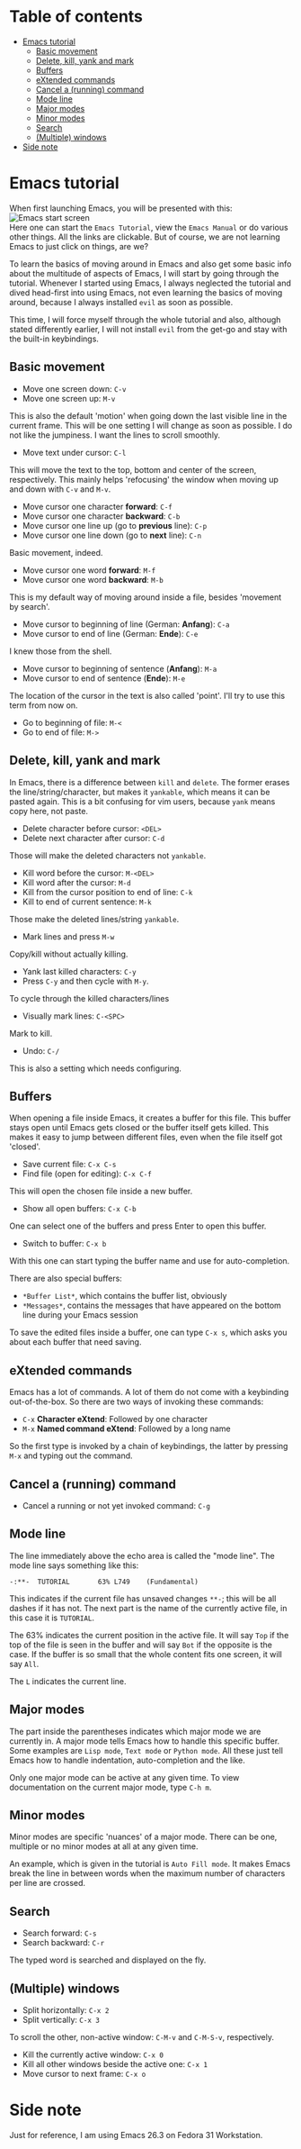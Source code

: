 Table of contents
=================

-   [Emacs tutorial](#emacs-tutorial)
    -   [Basic movement](#basic-movement)
    -   [Delete, kill, yank and mark](#delete-kill-yank-and-mark)
    -   [Buffers](#buffers)
    -   [eXtended commands](#extended-commands)
    -   [Cancel a (running) command](#cancel-a-running-command)
    -   [Mode line](#mode-line)
    -   [Major modes](#major-modes)
    -   [Minor modes](#minor-modes)
    -   [Search](#search)
    -   [(Multiple) windows](#multiple-windows)
-   [Side note](#side-note)

Emacs tutorial
==============

When first launching Emacs, you will be presented with this:\
![Emacs start screen](images/emacs-start-screen.png)\
Here one can start the `Emacs Tutorial`, view the `Emacs Manual` or do
various other things. All the links are clickable. But of course, we are
not learning Emacs to just click on things, are we?

To learn the basics of moving around in Emacs and also get some basic
info about the multitude of aspects of Emacs, I will start by going
through the tutorial. Whenever I started using Emacs, I always neglected
the tutorial and dived head-first into using Emacs, not even learning
the basics of moving around, because I always installed `evil` as soon
as possible.

This time, I will force myself through the whole tutorial and also,
although stated differently earlier, I will not install `evil` from the
get-go and stay with the built-in keybindings.

Basic movement
--------------

-   Move one screen down: `C-v`
-   Move one screen up: `M-v`

This is also the default \'motion\' when going down the last visible
line in the current frame. This will be one setting I will change as
soon as possible. I do not like the jumpiness. I want the lines to
scroll smoothly.

-   Move text under cursor: `C-l`

This will move the text to the top, bottom and center of the screen,
respectively. This mainly helps \'refocusing\' the window when moving up
and down with `C-v` and `M-v`.

-   Move cursor one character **forward**: `C-f`
-   Move cursor one character **backward**: `C-b`
-   Move cursor one line up (go to **previous** line): `C-p`
-   Move cursor one line down (go to **next** line): `C-n`

Basic movement, indeed.

-   Move cursor one word **forward**: `M-f`
-   Move cursor one word **backward**: `M-b`

This is my default way of moving around inside a file, besides
\'movement by search\'.

-   Move cursor to beginning of line (German: **Anfang**): `C-a`
-   Move cursor to end of line (German: **Ende**): `C-e`

I knew those from the shell.

-   Move cursor to beginning of sentence (**Anfang**): `M-a`
-   Move cursor to end of sentence (**Ende**): `M-e`

The location of the cursor in the text is also called \'point\'. I\'ll
try to use this term from now on.

-   Go to beginning of file: `M-<`
-   Go to end of file: `M->`

Delete, kill, yank and mark
---------------------------

In Emacs, there is a difference between `kill` and `delete`. The former
erases the line/string/character, but makes it `yankable`, which means
it can be pasted again. This is a bit confusing for vim users, because
`yank` means copy here, not paste.

-   Delete character before cursor: `<DEL>`
-   Delete next character after cursor: `C-d`

Those will make the deleted characters not `yankable`.

-   Kill word before the cursor: `M-<DEL>`
-   Kill word after the cursor: `M-d`
-   Kill from the cursor position to end of line: `C-k`
-   Kill to end of current sentence: `M-k`

Those make the deleted lines/string `yankable`.

-   Mark lines and press `M-w`

Copy/kill without actually killing.

-   Yank last killed characters: `C-y`
-   Press `C-y` and then cycle with `M-y`.

To cycle through the killed characters/lines

-   Visually mark lines: `C-<SPC>`

Mark to kill.

-   Undo: `C-/`

This is also a setting which needs configuring.

Buffers
-------

When opening a file inside Emacs, it creates a buffer for this file.
This buffer stays open until Emacs gets closed or the buffer itself gets
killed. This makes it easy to jump between different files, even when
the file itself got \'closed\'.

-   Save current file: `C-x C-s`
-   Find file (open for editing): `C-x C-f`

This will open the chosen file inside a new buffer.

-   Show all open buffers: `C-x C-b`

One can select one of the buffers and press Enter to open this buffer.

-   Switch to buffer: `C-x b`

With this one can start typing the buffer name and use <TAB> for
auto-completion.

There are also special buffers:

-   `*Buffer List*`, which contains the buffer list, obviously
-   `*Messages*`, contains the messages that have appeared on the bottom
    line during your Emacs session

To save the edited files inside a buffer, one can type `C-x s`, which
asks you about each buffer that need saving.

eXtended commands
-----------------

Emacs has a lot of commands. A lot of them do not come with a keybinding
out-of-the-box. So there are two ways of invoking these commands:

-   `C-x` **Character eXtend**: Followed by one character
-   `M-x` **Named command eXtend**: Followed by a long name

So the first type is invoked by a chain of keybindings, the latter by
pressing `M-x` and typing out the command.

Cancel a (running) command
--------------------------

-   Cancel a running or not yet invoked command: `C-g`

Mode line
---------

The line immediately above the echo area is called the \"mode line\".
The mode line says something like this:

`-:**-  TUTORIAL       63% L749    (Fundamental)`

This indicates if the current file has unsaved changes `**-`; this will
be all dashes if it has not. The next part is the name of the currently
active file, in this case it is `TUTORIAL`.

The 63% indicates the current position in the active file. It will say
`Top` if the top of the file is seen in the buffer and will say `Bot` if
the opposite is the case. If the buffer is so small that the whole
content fits one screen, it will say `All`.

The `L` indicates the current line.

Major modes
-----------

The part inside the parentheses indicates which major mode we are
currently in. A major mode tells Emacs how to handle this specific
buffer. Some examples are `Lisp mode`, `Text mode` or `Python mode`. All
these just tell Emacs how to handle indentation, auto-completion and the
like.

Only one major mode can be active at any given time. To view
documentation on the current major mode, type `C-h m`.

Minor modes
-----------

Minor modes are specific \'nuances\' of a major mode. There can be one,
multiple or no minor modes at all at any given time.

An example, which is given in the tutorial is `Auto Fill mode`. It makes
Emacs break the line in between words when the maximum number of
characters per line are crossed.

Search
------

-   Search forward: `C-s`
-   Search backward: `C-r`

The typed word is searched and displayed on the fly.

(Multiple) windows
------------------

-   Split horizontally: `C-x 2`
-   Split vertically: `C-x 3`

To scroll the other, non-active window: `C-M-v` and `C-M-S-v`,
respectively.

-   Kill the currently active window: `C-x 0`
-   Kill all other windows beside the active one: `C-x 1`
-   Move cursor to next frame: `C-x o`

Side note
=========

Just for reference, I am using Emacs 26.3 on Fedora 31 Workstation.
